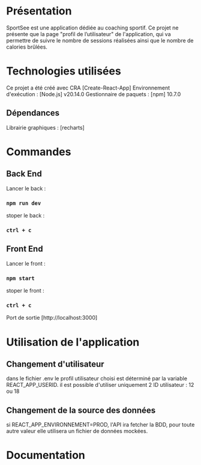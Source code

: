 # Présentation

SportSee est une application dédiée au coaching sportif. 
Ce projet ne présente que la page "profil de l’utilisateur" de l'application, qui va permettre de suivre le nombre de sessions réalisées ainsi que le nombre de calories brûlées.


# Technologies utilisées

Ce projet a été créé avec CRA [Create-React-App]
Environnement d'exécution : [Node.js] v20.14.0
Gestionnaire de paquets : [npm] 10.7.0

## Dépendances

Librairie graphiques : [recharts]


# Commandes

## Back End

Lancer le back : 

### `npm run dev`

stoper le back : 

### `ctrl + c`


## Front End

Lancer le front : 

### `npm start`

stoper le front : 

### `ctrl + c`

Port de sortie [http://localhost:3000]



# Utilisation de l'application

## Changement d'utilisateur

dans le fichier .env le profil utilisateur choisi est déterminé par la variable REACT_APP_USERID.
il est possible d'utiliser uniquement 2 ID utilisateur : 12 ou 18 

## Changement de la source des données

si REACT_APP_ENVIRONNEMENT=PROD, l'API ira fetcher la BDD, pour toute autre valeur elle utilisera un fichier de données mockées.


# Documentation


